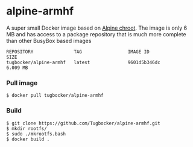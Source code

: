 # alpine-armhf


A super small Docker image based on [Alpine chroot](https://wiki.alpinelinux.org/wiki/Installing_Alpine_Linux_in_a_chroot). The image is only 6 MB and has access to a package repository that is much more complete than other BusyBox based images

```console
REPOSITORY               TAG                 IMAGE ID                  SIZE
tugbocker/alpine-armhf   latest              9601d5b346dc              6.009 MB
```

### Pull image

```console
$ docker pull tugbocker/alpine-armhf
```

### Build

```console
$ git clone https://github.com/Tugbocker/alpine-armhf.git
$ mkdir rootfs/
$ sudo ./mkrootfs.bash
$ docker build .
```
